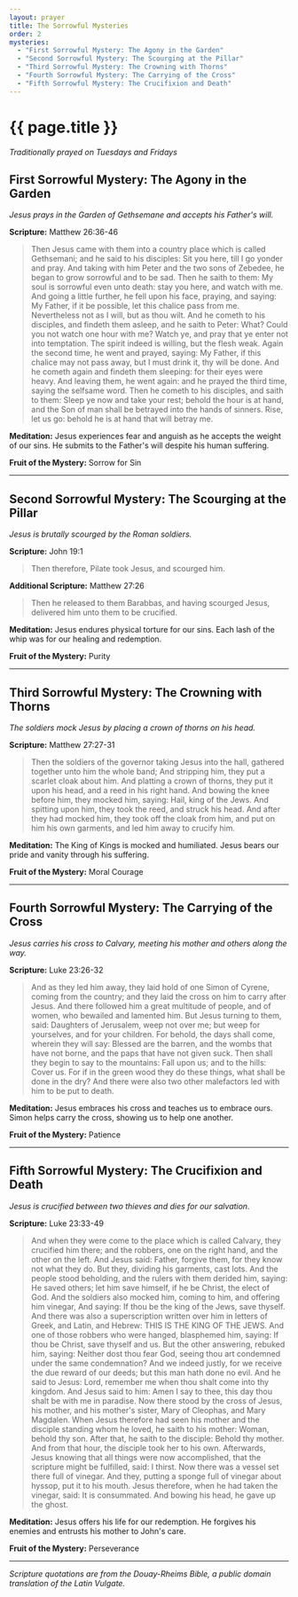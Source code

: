 ```yaml
---
layout: prayer
title: The Sorrowful Mysteries
order: 2
mysteries:
  - "First Sorrowful Mystery: The Agony in the Garden"
  - "Second Sorrowful Mystery: The Scourging at the Pillar"
  - "Third Sorrowful Mystery: The Crowning with Thorns"
  - "Fourth Sorrowful Mystery: The Carrying of the Cross"
  - "Fifth Sorrowful Mystery: The Crucifixion and Death"
---
```

# {{ page.title }}

*Traditionally prayed on Tuesdays and Fridays*

## First Sorrowful Mystery: The Agony in the Garden
*Jesus prays in the Garden of Gethsemane and accepts his Father's will.*

**Scripture:** Matthew 26:36-46

> Then Jesus came with them into a country place which is called Gethsemani;
> and he said to his disciples: Sit you here, till I go yonder and pray. And
> taking with him Peter and the two sons of Zebedee, he began to grow sorrowful
> and to be sad. Then he saith to them: My soul is sorrowful even unto death:
> stay you here, and watch with me. And going a little further, he fell upon
> his face, praying, and saying: My Father, if it be possible, let this chalice
> pass from me. Nevertheless not as I will, but as thou wilt. And he cometh to
> his disciples, and findeth them asleep, and he saith to Peter: What? Could you
> not watch one hour with me? Watch ye, and pray that ye enter not into temptation.
> The spirit indeed is willing, but the flesh weak. Again the second time, he
> went and prayed, saying: My Father, if this chalice may not pass away, but I
> must drink it, thy will be done. And he cometh again and findeth them sleeping:
> for their eyes were heavy. And leaving them, he went again: and he prayed the
> third time, saying the selfsame word. Then he cometh to his disciples, and
> saith to them: Sleep ye now and take your rest; behold the hour is at hand,
> and the Son of man shall be betrayed into the hands of sinners. Rise, let us
> go: behold he is at hand that will betray me.

**Meditation:** Jesus experiences fear and anguish as he accepts the weight of our sins. He submits to the Father's will despite his human suffering.

**Fruit of the Mystery:** Sorrow for Sin

---

## Second Sorrowful Mystery: The Scourging at the Pillar
*Jesus is brutally scourged by the Roman soldiers.*

**Scripture:** John 19:1

> Then therefore, Pilate took Jesus, and scourged him.

**Additional Scripture:** Matthew 27:26

> Then he released to them Barabbas, and having scourged Jesus, delivered him
> unto them to be crucified.

**Meditation:** Jesus endures physical torture for our sins. Each lash of the whip was for our healing and redemption.

**Fruit of the Mystery:** Purity

---

## Third Sorrowful Mystery: The Crowning with Thorns
*The soldiers mock Jesus by placing a crown of thorns on his head.*

**Scripture:** Matthew 27:27-31

> Then the soldiers of the governor taking Jesus into the hall, gathered together
> unto him the whole band; And stripping him, they put a scarlet cloak about
> him. And platting a crown of thorns, they put it upon his head, and a reed
> in his right hand. And bowing the knee before him, they mocked him, saying:
> Hail, king of the Jews. And spitting upon him, they took the reed, and struck
> his head. And after they had mocked him, they took off the cloak from him,
> and put on him his own garments, and led him away to crucify him.

**Meditation:** The King of Kings is mocked and humiliated. Jesus bears our pride and vanity through his suffering.

**Fruit of the Mystery:** Moral Courage

---

## Fourth Sorrowful Mystery: The Carrying of the Cross
*Jesus carries his cross to Calvary, meeting his mother and others along the way.*

**Scripture:** Luke 23:26-32

> And as they led him away, they laid hold of one Simon of Cyrene, coming from
> the country; and they laid the cross on him to carry after Jesus. And there
> followed him a great multitude of people, and of women, who bewailed and
> lamented him. But Jesus turning to them, said: Daughters of Jerusalem, weep
> not over me; but weep for yourselves, and for your children. For behold, the
> days shall come, wherein they will say: Blessed are the barren, and the wombs
> that have not borne, and the paps that have not given suck. Then shall they
> begin to say to the mountains: Fall upon us; and to the hills: Cover us. For
> if in the green wood they do these things, what shall be done in the dry? And
> there were also two other malefactors led with him to be put to death.

**Meditation:** Jesus embraces his cross and teaches us to embrace ours. Simon helps carry the cross, showing us to help one another.

**Fruit of the Mystery:** Patience

---

## Fifth Sorrowful Mystery: The Crucifixion and Death
*Jesus is crucified between two thieves and dies for our salvation.*

**Scripture:** Luke 23:33-49

> And when they were come to the place which is called Calvary, they crucified
> him there; and the robbers, one on the right hand, and the other on the left.
> And Jesus said: Father, forgive them, for they know not what they do. But
> they, dividing his garments, cast lots. And the people stood beholding, and
> the rulers with them derided him, saying: He saved others; let him save himself,
> if he be Christ, the elect of God. And the soldiers also mocked him, coming
> to him, and offering him vinegar, And saying: If thou be the king of the Jews,
> save thyself. And there was also a superscription written over him in letters
> of Greek, and Latin, and Hebrew: THIS IS THE KING OF THE JEWS. And one of
> those robbers who were hanged, blasphemed him, saying: If thou be Christ, save
> thyself and us. But the other answering, rebuked him, saying: Neither dost
> thou fear God, seeing thou art condemned under the same condemnation? And we
> indeed justly, for we receive the due reward of our deeds; but this man hath
> done no evil. And he said to Jesus: Lord, remember me when thou shalt come
> into thy kingdom. And Jesus said to him: Amen I say to thee, this day thou
> shalt be with me in paradise. Now there stood by the cross of Jesus, his mother,
> and his mother's sister, Mary of Cleophas, and Mary Magdalen. When Jesus therefore
> had seen his mother and the disciple standing whom he loved, he saith to his
> mother: Woman, behold thy son. After that, he saith to the disciple: Behold
> thy mother. And from that hour, the disciple took her to his own. Afterwards,
> Jesus knowing that all things were now accomplished, that the scripture might
> be fulfilled, said: I thirst. Now there was a vessel set there full of vinegar.
> And they, putting a sponge full of vinegar about hyssop, put it to his mouth.
> Jesus therefore, when he had taken the vinegar, said: It is consummated. And
> bowing his head, he gave up the ghost.

**Meditation:** Jesus offers his life for our redemption. He forgives his enemies and entrusts his mother to John's care.

**Fruit of the Mystery:** Perseverance

---

*Scripture quotations are from the Douay-Rheims Bible, a public domain translation of the Latin Vulgate.*